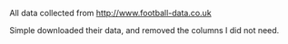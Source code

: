 All data collected from http://www.football-data.co.uk

Simple downloaded their data, and removed the columns I did not need.